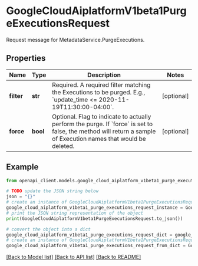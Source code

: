 # GoogleCloudAiplatformV1beta1PurgeExecutionsRequest

Request message for MetadataService.PurgeExecutions.

## Properties

Name | Type | Description | Notes
------------ | ------------- | ------------- | -------------
**filter** | **str** | Required. A required filter matching the Executions to be purged. E.g., &#x60;update_time &lt;&#x3D; 2020-11-19T11:30:00-04:00&#x60;. | [optional] 
**force** | **bool** | Optional. Flag to indicate to actually perform the purge. If &#x60;force&#x60; is set to false, the method will return a sample of Execution names that would be deleted. | [optional] 

## Example

```python
from openapi_client.models.google_cloud_aiplatform_v1beta1_purge_executions_request import GoogleCloudAiplatformV1beta1PurgeExecutionsRequest

# TODO update the JSON string below
json = "{}"
# create an instance of GoogleCloudAiplatformV1beta1PurgeExecutionsRequest from a JSON string
google_cloud_aiplatform_v1beta1_purge_executions_request_instance = GoogleCloudAiplatformV1beta1PurgeExecutionsRequest.from_json(json)
# print the JSON string representation of the object
print(GoogleCloudAiplatformV1beta1PurgeExecutionsRequest.to_json())

# convert the object into a dict
google_cloud_aiplatform_v1beta1_purge_executions_request_dict = google_cloud_aiplatform_v1beta1_purge_executions_request_instance.to_dict()
# create an instance of GoogleCloudAiplatformV1beta1PurgeExecutionsRequest from a dict
google_cloud_aiplatform_v1beta1_purge_executions_request_from_dict = GoogleCloudAiplatformV1beta1PurgeExecutionsRequest.from_dict(google_cloud_aiplatform_v1beta1_purge_executions_request_dict)
```
[[Back to Model list]](../README.md#documentation-for-models) [[Back to API list]](../README.md#documentation-for-api-endpoints) [[Back to README]](../README.md)


